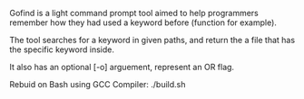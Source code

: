 Gofind is a light command prompt tool aimed to help programmers remember how they had used a keyword before (function for example). 

The tool searches for a keyword in given paths, and return the a file that has the specific keyword inside.

It also has an optional [-o] arguement, represent an OR flag.

Rebuid on Bash using GCC Compiler:
./build.sh


